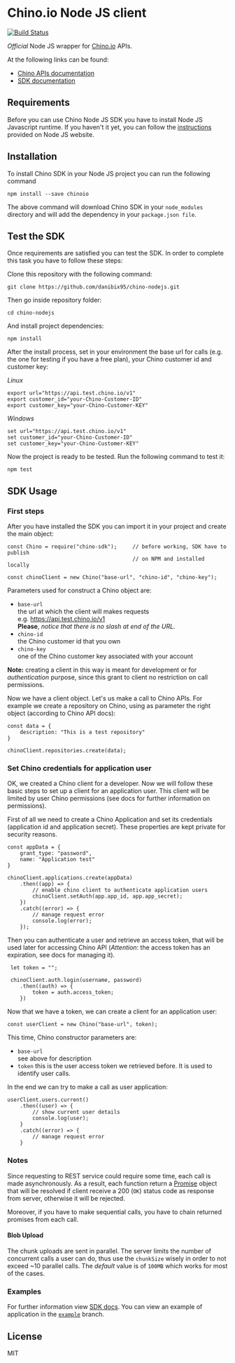 # Chino.io Node JS client
[![Build Status](https://travis-ci.org/chinoio/chino-nodejs.svg?branch=master)](https://travis-ci.org/chinoio/chino-nodejs)

*Official* Node JS wrapper for [Chino.io](https://chino.io) APIs.

At the following links can be found:
- [Chino APIs documentation](https://docs.chino.io)
- [SDK documentation][1]

## Requirements
Before you can use Chino Node JS SDK you have to install Node JS Javascript runtime. If you haven't it yet, you can 
follow the [instructions](https://nodejs.org/en/download/package-manager/) provided on Node JS website.

## Installation
To install Chino SDK in your Node JS project you can run the following command

    npm install --save chinoio
    
The above command will download Chino SDK in your `node_modules` directory and will add the dependency in your 
`package.json file`.

## Test the SDK
Once requirements are satisfied you can test the SDK. In order to complete this task you have to follow these steps:

Clone this repository with the following command:
    
    git clone https://github.com/danibix95/chino-nodejs.git

Then go inside repository folder:
   
    cd chino-nodejs
And install project dependencies:

    npm install
    
After the install process, set in your environment the base url for calls (e.g. the one for testing if 
you have a free plan), your Chino customer id and customer key:

*Linux*

    export url="https://api.test.chino.io/v1"
    export customer_id="your-Chino-Customer-ID"
    export customer_key="your-Chino-Customer-KEY"
    
*Windows*

    set url="https://api.test.chino.io/v1"
    set customer_id="your-Chino-Customer-ID"
    set customer_key="your-Chino-Customer-KEY"
    
Now the project is ready to be tested. Run the following command to test it:

    npm test

## SDK Usage
### First steps
After you have installed the SDK you can import it in your project and create the main object:

    const Chino = require("chino-sdk");     // before working, SDK have to publish
                                            // on NPM and installed locally
    
    const chinoClient = new Chino("base-url", "chino-id", "chino-key");

Parameters used for construct a Chino object are:
- `base-url`  
    the url at which the client will makes requests  
    e.g.    https://api.test.chino.io/v1  
    **Please**, *notice that there is no slash at end of the URL.*
- `chino-id`  
    the Chino customer id that you own
- `chino-key`  
    one of the Chino customer key associated with your account

**Note:** creating a client in this way is meant for development or for *authentication* purpose, since this grant to 
client no restriction on call permissions.
    
Now we have a client object. Let's us make a call to Chino APIs. For example we create a repository on Chino, using as 
parameter the right object (according to Chino API docs):

    const data = {
        description: "This is a test repository"
    }
 
    chinoClient.repositories.create(data);

### Set Chino credentials for application user
OK, we created a Chino client for a developer. Now we will follow these basic steps to set up a client 
for an application user. This client will be limited by user Chino permissions 
(see docs for further information on permissions).
 
First of all we need to create a Chino Application and set its credentials (application id and application secret). 
These properties are kept private for security reasons.
 
    const appData = {
        grant_type: "password",
        name: "Application test"
    }
    
    chinoClient.applications.create(appData)
        .then((app) => {
            // enable chino client to authenticate application users 
            chinoClient.setAuth(app.app_id, app.app_secret);
        })
        .catch((error) => {
            // manage request error
            console.log(error);
        });
 
Then you can authenticate a user and retrieve an access token, that will be used later for accessing Chino API 
(*Attention*: the access token has an expiration, see docs for managing it).
      
     let token = "";
     
     chinoClient.auth.login(username, password)
        .then((auth) => {
            token = auth.access_token;
        })
        
Now that we have a token, we can create a client for an application user:
  
    const userClient = new Chino("base-url", token);
    
This time, Chino constructor parameters are:
- `base-url`  
    see above for description
- `token`
    this is the user access token we retrieved before. It is used to identify user calls.

In the end we can try to make a call as user application:
    
    userClient.users.current()
        .then((user) => {
            // show current user details
            console.log(user);
        }
        .catch((error) => {
            // manage request error
        }
        
### Notes
 Since requesting to REST service could require some time, each call is made asynchronously. As a result, each function 
 return a [Promise](https://developer.mozilla.org/en-US/docs/Web/JavaScript/Reference/Global_Objects/Promise) 
 object that will be resolved if client receive a 200 (`OK`) status code as response from server, 
 otherwise it will be rejected.
 
 Moreover, if you have to make sequential calls, you have to chain returned promises from each call.

#### Blob Upload
The chunk uploads are sent in parallel. The server limits the number of concurrent calls a user can do, thus use the 
`chunkSize` wisely in order to not exceed ~10 parallel calls. 
The *default* value is of `100MB` which works for most of the cases.

### Examples
For further information view [SDK docs][1]. You can view an example of application in the 
[`example`](https://github.com/chinoio/chino-nodejs/tree/example) branch.

## License

MIT

[1]: https://chinoio.github.io/chino-nodejs/
